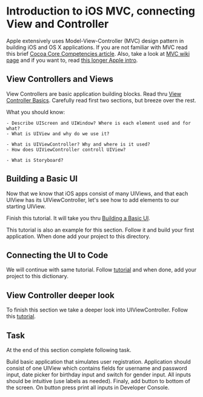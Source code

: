 # Introduction to iOS MVC, connecting View and Controller

Apple extensively uses Model-View-Controller (MVC) design pattern in building iOS and OS X applications. If you are not familiar with MVC read this brief [Cocoa Core Competencies article](https://developer.apple.com/library/ios/documentation/General/Conceptual/DevPedia-CocoaCore/MVC.html). Also, take a look at [MVC wiki page](https://en.wikipedia.org/wiki/Model%E2%80%93view%E2%80%93controller) and if you want to, read [this longer Apple intro](https://developer.apple.com/library/ios/documentation/General/Conceptual/CocoaEncyclopedia/Model-View-Controller/Model-View-Controller.html).


## View Controllers and Views

View Controllers are basic application building blocks. Read thru [View Controller Basics](https://developer.apple.com/library/ios/featuredarticles/ViewControllerPGforiPhoneOS/AboutViewControllers/AboutViewControllers.html#//apple_ref/doc/uid/TP40007457-CH112-SW10). Carefully read first two sections, but breeze over the rest.

What you should know:

	- Describe UIScreen and UIWindow? Where is each element used and for what? 
	- What is UIView and why do we use it?

	- What is UIViewController? Why and where is it used?
	- How does UIViewController controll UIView?

	- What is Storyboard?

## Building a Basic UI

Now that we know that iOS apps consist of many UIViews, and that each UIView has its UIViewController, let's see how to add elements to our starting UIView.

Finish this tutorial. It will take you thru [Building a Basic UI](https://developer.apple.com/library/prerelease/ios/referencelibrary/GettingStarted/DevelopiOSAppsSwift/Lesson2.html#//apple_ref/doc/uid/TP40015214-CH5-SW1).

This tutorial is also an example for this section. Follow it and build your first application. When done add your project to this directory.


## Connecting the UI to Code

We will continue with same tutorial. Follow [tutorial](https://developer.apple.com/library/prerelease/ios/referencelibrary/GettingStarted/DevelopiOSAppsSwift/Lesson3.html#//apple_ref/doc/uid/TP40015214-CH22-SW1) and when done, add your project to this dictionary.


## View Controller deeper look

To finish this section we take a deeper look into UIViewController. Follow this [tutorial](https://developer.apple.com/library/prerelease/ios/referencelibrary/GettingStarted/DevelopiOSAppsSwift/Lesson4.html#//apple_ref/doc/uid/TP40015214-CH6-SW1).


## Task

At the end of this section complete following task.

Build basic application that simulates user registration. Application should consist of one UIView which contains fields for username and password input, date picker for birthday input and switch for gender input. All inputs should be intuitive (use labels as needed). Finaly, add button to bottom of the screen. On button press print all inputs in Developer Console.
